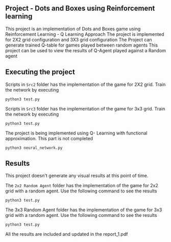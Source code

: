 ## Project - Dots and Boxes using Reinforcement learning
This project is an implementation of Dots and Boxes game using Reinforcement Learning - Q Learning Approach
The project is implemented for 2X2 grid configuration and 3X3 grid configuration
The Project can generate trained Q-table for games played between random agents
This project can be used to view the results of Q-Agent played against a Random agent

## Executing the project 
Scripts in `Src2` folder has the implementation of the game for 2X2 grid. Train the network by executing

`python3 test.py`

Scripts in `Src3` folder has the implementation of the game for 3x3 grid. Train the network by executing 

`python3 test.py`

The project is being implemented using Q- Learning with functional approximation. This part is not completed

`python3 neural_network.py`

## Results
This project doesn't generate any visual results at this point of time. 

The `2x2 Random Agent` folder has the implementation of the game for 2x2 grid with a random agent. Use the following command to see the results

`python3 test.py`

The 3x3 Random Agent folder has the implementation of the game for 3x3 grid with a random agent. Use the following command to see the results

`python3 test.py`

All the results are included and updated in the report_1.pdf
